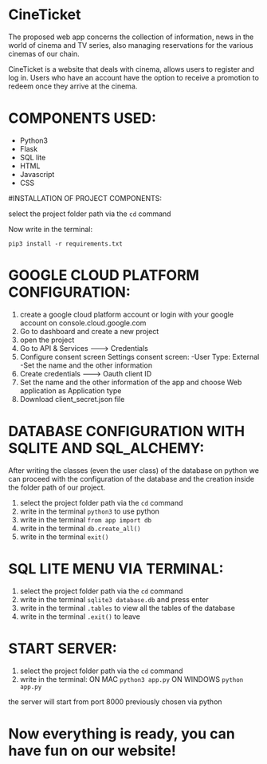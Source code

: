 # CineTicket
The proposed web app concerns the collection of information, news in the world of cinema and TV series,  also managing reservations for the various cinemas of our chain.

CineTicket is a website that deals with cinema, allows users to register and log in. Users who have an account have the option to receive a promotion to redeem once they arrive at the cinema.

# COMPONENTS USED:

- Python3
- Flask
- SQL lite
- HTML
- Javascript
- CSS


#INSTALLATION OF PROJECT COMPONENTS:

select the project folder path via the ```cd``` command

Now write in the terminal:
```
pip3 install -r requirements.txt
```

# GOOGLE CLOUD PLATFORM CONFIGURATION:

1. create a google cloud platform account or login with your google account on console.cloud.google.com
2. Go to dashboard and create a new project
3. open the project
4. Go to API & Services ---> Credentials
5. Configure consent screen
Settings consent screen:
-User Type: External
-Set the name and the other information
6. Create credentials ---> Oauth client ID
7. Set the name and the other information of the app and choose Web application as Application type
8. Download client_secret.json file


# DATABASE CONFIGURATION WITH SQLITE AND SQL_ALCHEMY:

After writing the classes (even the user class) of the database on python we can proceed with the configuration of the database and the creation inside the folder path of our project.

1. select the project folder path via the ```cd``` command
2. write in the terminal ```python3``` to use python
3. write in the terminal ```from app import db```
4. write in the terminal ```db.create_all()```
5. write in the terminal ```exit()```


# SQL LITE MENU VIA TERMINAL:

1. select the project folder path via the ```cd``` command
2. write in the terminal ```sqlite3 database.db``` and press enter
3. write in the terminal ```.tables``` to view all the tables of the database
4. write in the terminal ```.exit()``` to leave


# START SERVER:

1. select the project folder path via the ```cd``` command
2. write in the terminal:
ON MAC
```python3 app.py```
ON WINDOWS
```python app.py```

the server will start from port 8000 previously chosen via python

# Now everything is ready, you can have fun on our website!

